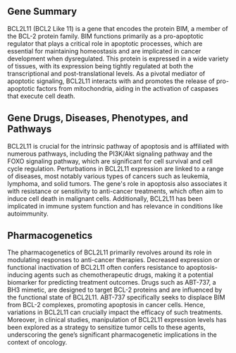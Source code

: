 ## Gene Summary
BCL2L11 (BCL2 Like 11) is a gene that encodes the protein BIM, a member of the BCL-2 protein family. BIM functions primarily as a pro-apoptotic regulator that plays a critical role in apoptotic processes, which are essential for maintaining homeostasis and are implicated in cancer development when dysregulated. This protein is expressed in a wide variety of tissues, with its expression being tightly regulated at both the transcriptional and post-translational levels. As a pivotal mediator of apoptotic signaling, BCL2L11 interacts with and promotes the release of pro-apoptotic factors from mitochondria, aiding in the activation of caspases that execute cell death.

## Gene Drugs, Diseases, Phenotypes, and Pathways
BCL2L11 is crucial for the intrinsic pathway of apoptosis and is affiliated with numerous pathways, including the PI3K/Akt signaling pathway and the FOXO signaling pathway, which are significant for cell survival and cell cycle regulation. Perturbations in BCL2L11 expression are linked to a range of diseases, most notably various types of cancers such as leukemia, lymphoma, and solid tumors. The gene's role in apoptosis also associates it with resistance or sensitivity to anti-cancer treatments, which often aim to induce cell death in malignant cells. Additionally, BCL2L11 has been implicated in immune system function and has relevance in conditions like autoimmunity.

## Pharmacogenetics
The pharmacogenetics of BCL2L11 primarily revolves around its role in modulating responses to anti-cancer therapies. Decreased expression or functional inactivation of BCL2L11 often confers resistance to apoptosis-inducing agents such as chemotherapeutic drugs, making it a potential biomarker for predicting treatment outcomes. Drugs such as ABT-737, a BH3 mimetic, are designed to target BCL-2 proteins and are influenced by the functional state of BCL2L11. ABT-737 specifically seeks to displace BIM from BCL-2 complexes, promoting apoptosis in cancer cells. Hence, variations in BCL2L11 can crucially impact the efficacy of such treatments. Moreover, in clinical studies, manipulation of BCL2L11 expression levels has been explored as a strategy to sensitize tumor cells to these agents, underscoring the gene’s significant pharmacogenetic implications in the context of oncology.